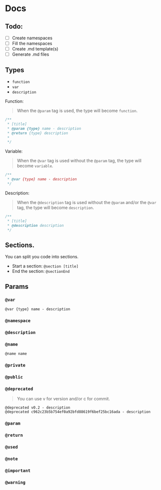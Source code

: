 # Docs

## Todo:
- [ ] Create namespaces
- [ ] Fill the namespaces
- [ ] Create .md template(s)
- [ ] Generate .md files

## Types
* `function`
* `var`
* `description`

Function:
> When the `@param` tag is used, the type will become `function`.
```js
/**
 * [title]
 * @param {type} name - description
 * @return {type} description
 * 
 */
```

Variable:
> When the `@var` tag is used without the `@param` tag, the type will become `variable`.
```js
/**
 * @var {type} name - description
 */
```


Description:
> When the `@description` tag is used without the `@param` and/or the `@var` tag, the type will become `description`.
```js
/**
 * [title]
 * @description description
 */
```

## Sections.
You can split you code into sections.

* Start a section: `@section [title]`
* End the section: `@sectionEnd`

## Params
### `@var`  
`@var {type} name - description`


### `@namespace`  


### `@description`  


### `@name`  
`@name name`

### `@private`  


### `@public` 


### `@deprecated`  
> You can use v for version and/or c for commit.

`@deprecated v0.2 - description`   
`@deprecated c962c23b5b754ef0a92bfd88619f6bef25bc16ada - description`

### `@param`  


### `@return` 


### `@used` 


### `@note`  


### `@important` 

### `@warning`

